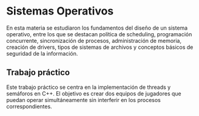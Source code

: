 # Sistemas Operativos
En esta materia se estudiaron los fundamentos del diseño de un sistema operativo, entre los que se destacan política de scheduling, programación concurrente, sincronización de procesos, administración de memoria, creación de drivers, tipos de sistemas de archivos y conceptos básicos de seguridad de la información. 
## Trabajo práctico
Este trabajo práctico se centra en la implementación de threads y semáforos en C++. El objetivo es crear dos equipos de jugadores que puedan operar simultáneamente sin interferir en los procesos correspondientes.

